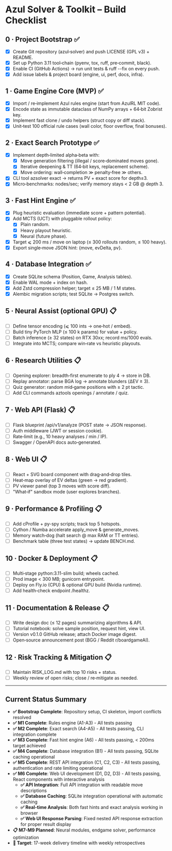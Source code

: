 # Azul Solver & Toolkit – Build Checklist

## 0 · Project Bootstrap ✅
- [x] Create Git repository (azul‑solver) and push LICENSE (GPL v3) + README.
- [x] Set up Python 3.11 tool‑chain (pyenv, tox, ruff, pre‑commit, black).
- [x] Enable CI (GitHub Actions) → run unit tests & ruff --fix on every push.
- [x] Add issue labels & project board (engine, ui, perf, docs, infra).

## 1 · Game Engine Core (MVP) ✅
- [x] Import / re‑implement Azul rules engine (start from AzulRL MIT code).
- [x] Encode state as immutable dataclass of NumPy arrays + 64‑bit Zobrist key.
- [x] Implement fast clone / undo helpers (struct copy or diff stack).
- [x] Unit‑test 100 official rule cases (wall color, floor overflow, final bonuses).

## 2 · Exact Search Prototype ✅
- [x] Implement depth‑limited alpha‑beta with:
  - [x] Move generation filtering (illegal / score‑dominated moves gone).
  - [x] Iterative deepening & TT (64‑bit keys, replacement scheme).
  - [x] Move ordering: wall‑completion ≫ penalty‑free ≫ others.
- [x] CLI tool azsolver exact <FEN> → returns PV + exact score for depth≤3.
- [x] Micro‑benchmarks: nodes/sec; verify memory stays < 2 GB @ depth 3.

## 3 · Fast Hint Engine ✅
- [x] Plug heuristic evaluation (immediate score + pattern potential).
- [x] Add MCTS (UCT) with pluggable rollout policy:
  - [x] Plain random.
  - [x] Heavy playout heuristic.
  - [x] Neural (future phase).
- [x] Target ⩽ 200 ms / move on laptop (≤ 300 rollouts random, ≤ 100 heavy).
- [x] Export single‑move JSON hint: {move, evDelta, pv}.

## 4 · Database Integration ✅
- [x] Create SQLite schema (Position, Game, Analysis tables).
- [x] Enable WAL mode + index on hash.
- [x] Add Zstd compression helper; target ≤ 25 MB / 1 M states.
- [x] Alembic migration scripts; test SQLite → Postgres switch.

## 5 · Neural Assist (optional GPU) 📋
- [ ] Define tensor encoding (⩽ 100 ints → one‑hot / embed).
- [ ] Build tiny PyTorch MLP (≤ 100 k params) for value + policy.
- [ ] Batch inference (≥ 32 states) on RTX 30xx; record ms/1000 evals.
- [ ] Integrate into MCTS; compare win‑rate vs heuristic playouts.

## 6 · Research Utilities 📋
- [ ] Opening explorer: breadth‑first enumerate to ply 4 → store in DB.
- [ ] Replay annotator: parse BGA log → annotate blunders (ΔEV ≥ 3).
- [ ] Quiz generator: random mid‑game positions with ≥ 2 pt tactic.
- [ ] Add CLI commands aztools openings / annotate / quiz.

## 7 · Web API (Flask) 📋
- [ ] Flask blueprint /api/v1/analyze (POST state → JSON response).
- [ ] Auth middleware (JWT or session cookie).
- [ ] Rate‑limit (e.g., 10 heavy analyses / min / IP).
- [ ] Swagger / OpenAPI docs auto‑generated.

## 8 · Web UI 📋
- [ ] React + SVG board component with drag‑and‑drop tiles.
- [ ] Heat‑map overlay of EV deltas (green → red gradient).
- [ ] PV viewer panel (top 3 moves with score diff).
- [ ] "What‑if" sandbox mode (user explores branches).

## 9 · Performance & Profiling 📋
- [ ] Add cProfile + py-spy scripts; track top 5 hotspots.
- [ ] Cython / Numba accelerate apply_move & generate_moves.
- [ ] Memory watch‑dog (halt search @ max RAM or TT entries).
- [ ] Benchmark table (three test states) → update BENCH.md.

## 10 · Docker & Deployment 📋
- [ ] Multi‑stage python:3.11-slim build; wheels cached.
- [ ] Prod image < 300 MB; gunicorn entrypoint.
- [ ] Deploy on Fly.io (CPU) & optional GPU build (Nvidia runtime).
- [ ] Add health‑check endpoint /healthz.

## 11 · Documentation & Release 📋
- [ ] Write design doc (≤ 12 pages) summarizing algorithms & API.
- [ ] Tutorial notebook: solve sample position, request hint, view UI.
- [ ] Version v0.1.0 GitHub release; attach Docker image digest.
- [ ] Open‑source announcement post (BGG / Reddit r/boardgameAI).

## 12 · Risk Tracking & Mitigation 📋
- [ ] Maintain RISK_LOG.md with top 10 risks + status.
- [ ] Weekly review of open risks; close / re‑mitigate as needed.

---

## Current Status Summary
- **✅ Bootstrap Complete**: Repository setup, CI skeleton, import conflicts resolved
- **✅ M1 Complete**: Rules engine (A1-A3) - All tests passing
- **✅ M2 Complete**: Exact search (A4-A5) - All tests passing, CLI integration complete
- **✅ M3 Complete**: Fast hint engine (A6) - All tests passing, < 200ms target achieved
- **✅ M4 Complete**: Database integration (B1) - All tests passing, SQLite caching operational
- **✅ M5 Complete**: REST API integration (C1, C2, C3) - All tests passing, authentication and rate limiting operational
- **✅ M6 Complete**: Web UI development (D1, D2, D3) - All tests passing, React components with interactive analysis
  - **✅ API Integration**: Full API integration with readable move descriptions
  - **✅ Database Caching**: SQLite integration operational with automatic caching
  - **✅ Real-time Analysis**: Both fast hints and exact analysis working in browser
  - **✅ Web UI Response Parsing**: Fixed nested API response extraction for proper result display
- **📋 M7-M9 Planned**: Neural modules, endgame solver, performance optimization
- **🎯 Target**: 17-week delivery timeline with weekly retrospectives